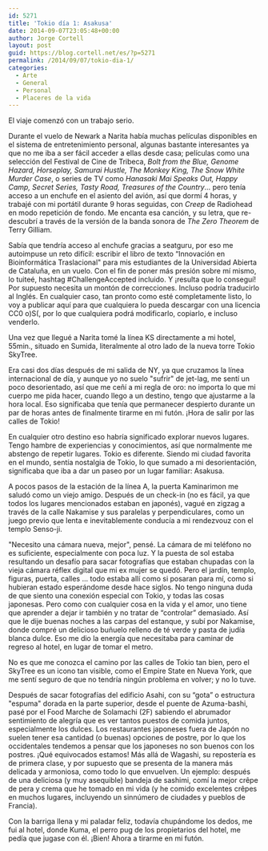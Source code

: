 ```yaml
---
id: 5271
title: 'Tokio día 1: Asakusa'
date: 2014-09-07T23:05:48+00:00
author: Jorge Cortell
layout: post
guid: https://blog.cortell.net/es/?p=5271
permalink: /2014/09/07/tokio-dia-1/
categories:
  - Arte
  - General
  - Personal
  - Placeres de la vida
---
```

El viaje comenzó con un trabajo serio.

Durante el vuelo de Newark a Narita había muchas películas disponibles en el sistema de entretenimiento personal, algunas bastante interesantes ya que no me iba a ser fácil acceder a ellas desde casa; películas como una selección del Festival de Cine de Tribeca, _Bolt from the Blue, Genome Hazard, Horseplay, Samurai Hustle, The Monkey King, The Snow White Murder Case_, o series de TV como _Hanasaki Mai Speaks Out, Happy Camp, Secret Series, Tasty Road, Treasures of the Country_… pero tenía acceso a un enchufe en el asiento del avión, así que dormí 4 horas, y trabajé con mi portátil durante 9 horas seguidas, con _Creep_ de Radiohead en modo repetición de fondo. Me encanta esa canción, y su letra, que re-descubrí a través de la versión de la banda sonora de _The Zero Theorem_ de Terry Gilliam.

Sabía que tendría acceso al enchufe gracias a seatguru, por eso me autoimpuse un reto difícil: escribir el libro de texto “Innovación en Bioinformática Traslacional" para mis estudiantes de la Universidad Abierta de Cataluña, en un vuelo. Con el fin de poner más presión sobre mí mismo, lo tuiteé, hashtag #ChallengeAccepted incluido. Y ¡resulta que lo conseguí! Por supuesto necesita un montón de correcciones. Incluso podría traducirlo al Inglés. En cualquier caso, tan pronto como esté completamente listo, lo voy a publicar aquí para que cualquiera lo pueda descargar con una licencia CC0 o)S(, por lo que cualquiera podrá modificarlo, copiarlo, e incluso venderlo.

Una vez que llegué a Narita tomé la línea KS directamente a mi hotel, 55min., situado en Sumida, literalmente al otro lado de la nueva torre Tokio SkyTree.

Era casi dos días después de mi salida de NY, ya que cruzamos la línea internacional de día, y aunque yo no suelo "sufrir" de jet-lag, me sentí un poco desorientado, así que me ceñí a mi regla de oro: no importa lo que mi cuerpo me pida hacer, cuando llego a un destino, tengo que ajustarme a la hora local. Eso significaba que tenía que permanecer despierto durante un par de horas antes de finalmente tirarme en mi futón. ¡Hora de salir por las calles de Tokio!

En cualquier otro destino eso habría significado explorar nuevos lugares. Tengo hambre de experiencias y conocimientos, así que normalmente me abstengo de repetir lugares. Tokio es diferente. Siendo mi ciudad favorita en el mundo, sentía nostalgia de Tokio, lo que sumado a mi desorientación, significaba que iba a dar un paseo por un lugar familiar: Asakusa.

A pocos pasos de la estación de la línea A, la puerta Kaminarimon me saludó como un viejo amigo. Después de un check-in (no es fácil, ya que todos los lugares mencionados estaban en japonés), vagué en zigzag a través de la calle Nakamise y sus paralelas y perpendiculares, como un juego previo que lenta e inevitablemente conducía a mi rendezvouz con el templo Senso-ji.

"Necesito una cámara nueva, mejor", pensé. La cámara de mi teléfono no es suficiente, especialmente con poca luz. Y la puesta de sol estaba resultando un desafío para sacar fotografías que estaban chupadas con la vieja cámara réflex digital que mi ex mujer se quedó. Pero el jardín, templo, figuras, puerta, calles ... todo estaba allí como si posaran para mí, como si hubieran estado esperándome desde hace siglos. No tengo ninguna duda de que siento una conexión especial con Tokio, y todas las cosas japonesas. Pero como con cualquier cosa en la vida y el amor, uno tiene que aprender a dejar ir también y no tratar de “controlar” demasiado. Así que le dije buenas noches a las carpas del estanque, y subí por Nakamise, donde compré un delicioso buñuelo relleno de té verde y pasta de judía blanca dulce. Eso me dio la energía que necesitaba para caminar de regreso al hotel, en lugar de tomar el metro.

No es que me conozca el camino por las calles de Tokio tan bien, pero el SkyTree es un icono tan visible, como el Empire State en Nueva York, que me sentí seguro de que no tendría ningún problema en volver; y no lo tuve.

Después de sacar fotografías del edificio Asahi, con su “gota” o estructura "espuma" dorada en la parte superior, desde el puente de Azuma-bashi, pasé por el Food Marche de Solamachi (2F) sabiendo el abrumador sentimiento de alegría que es ver tantos puestos de comida juntos, especialmente los dulces. Los restaurantes japoneses fuera de Japón no suelen tener esa cantidad (o buenas) opciones de postre, por lo que los occidentales tendemos a pensar que los japoneses no son buenos con los postres. ¡Qué equivocados estamos! Más allá de Wagashi, su repostería es de primera clase, y por supuesto que se presenta de la manera más delicada y armoniosa, como todo lo que envuelven. Un ejemplo: después de una deliciosa (y muy asequible) bandeja de sashimi, comí la mejor crêpe de pera y crema que he tomado en mi vida (y he comido excelentes crêpes en muchos lugares, incluyendo un sinnúmero de ciudades y pueblos de Francia).

Con la barriga llena y mi paladar feliz, todavía chupándome los dedos, me fui al hotel, donde Kuma, el perro pug de los propietarios del hotel, me pedía que jugase con él. ¡Bien! Ahora a tirarme en mi futón.
